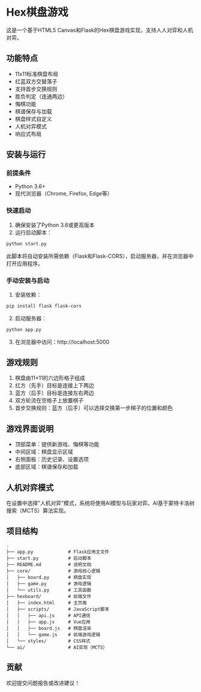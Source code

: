 # Hex棋盘游戏

这是一个基于HTML5 Canvas和Flask的Hex棋盘游戏实现，支持人人对弈和人机对弈。

## 功能特点

- 11x11标准棋盘布局
- 红蓝双方交替落子
- 支持首步交换规则
- 胜负判定（连通两边）
- 悔棋功能
- 棋谱保存与加载
- 棋盘样式自定义
- 人机对弈模式
- 响应式布局

## 安装与运行

### 前提条件

- Python 3.6+
- 现代浏览器（Chrome, Firefox, Edge等）

### 快速启动

1. 确保安装了Python 3.6或更高版本
2. 运行启动脚本：

```bash
python start.py
```

此脚本将自动安装所需依赖（Flask和Flask-CORS），启动服务器，并在浏览器中打开应用程序。

### 手动安装与启动

1. 安装依赖：

```bash
pip install flask flask-cors
```

2. 启动服务器：

```bash
python app.py
```

3. 在浏览器中访问：http://localhost:5000

## 游戏规则

1. 棋盘由11×11的六边形格子组成
2. 红方（先手）目标是连接上下两边
3. 蓝方（后手）目标是连接左右两边
4. 双方轮流在空格子上放置棋子
5. 首步交换规则：蓝方（后手）可以选择交换第一步棋子的位置和颜色

## 游戏界面说明

- 顶部菜单：提供新游戏、悔棋等功能
- 中间区域：棋盘显示区域
- 右侧面板：历史记录、设置选项
- 底部区域：棋谱保存和加载

## 人机对弈模式

在设置中选择"人机对弈"模式，系统将使用AI模型与玩家对弈。AI基于蒙特卡洛树搜索（MCTS）算法实现。

## 项目结构

```
.
├── app.py             # Flask应用主文件
├── start.py           # 启动脚本
├── README.md          # 说明文档
├── core/              # 游戏核心逻辑
│   ├── board.py       # 棋盘实现
│   ├── game.py        # 游戏逻辑
│   └── utils.py       # 工具函数
├── hexboard/          # 前端文件
│   ├── index.html     # 主页面
│   ├── scripts/       # JavaScript脚本
│   │   ├── api.js     # API通信
│   │   ├── app.js     # Vue应用
│   │   ├── board.js   # 棋盘渲染
│   │   └── game.js    # 前端游戏逻辑
│   └── styles/        # CSS样式
└── ai/                # AI实现（MCTS）
```

## 贡献

欢迎提交问题报告或改进建议！ 